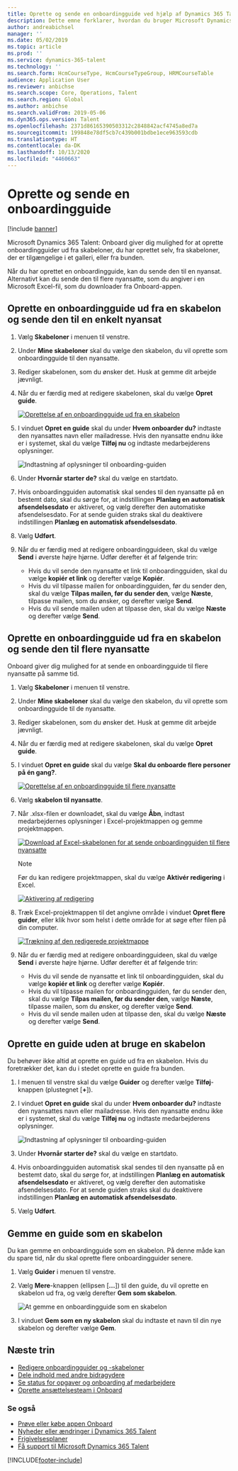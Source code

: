 ```yaml
---
title: Oprette og sende en onboardingguide ved hjælp af Dynamics 365 Talent - Onboard
description: Dette emne forklarer, hvordan du bruger Microsoft Dynamics 365 Talent - Onboard-appen til at oprette en onboardingguide for dine nyansatte. Denne opgave er et vigtigt første skridt i en totalstrategi for styring af menneskelig kapital (HCM).
author: andreabichsel
manager: ''
ms.date: 05/02/2019
ms.topic: article
ms.prod: ''
ms.service: dynamics-365-talent
ms.technology: ''
ms.search.form: HcmCourseType, HcmCourseTypeGroup, HRMCourseTable
audience: Application User
ms.reviewer: anbichse
ms.search.scope: Core, Operations, Talent
ms.search.region: Global
ms.author: anbichse
ms.search.validFrom: 2019-05-06
ms.dyn365.ops.version: Talent
ms.openlocfilehash: 2371d86165390503312c2848842acf4745a8ed7a
ms.sourcegitcommit: 199848e78df5cb7c439b001bdbe1ece963593cdb
ms.translationtype: HT
ms.contentlocale: da-DK
ms.lasthandoff: 10/13/2020
ms.locfileid: "4460663"
---
```

# <a name="create-and-send-an-onboarding-guide"></a>Oprette og sende en onboardingguide

[!include [banner](includes/banner.md)]

Microsoft Dynamics 365 Talent: Onboard giver dig mulighed for at oprette onboardingguider ud fra skabeloner, du har oprettet selv, fra skabeloner, der er tilgængelige i et galleri, eller fra bunden.

Når du har oprettet en onboardingguide, kan du sende den til en nyansat. Alternativt kan du sende den til flere nyansatte, som du angiver i en Microsoft Excel-fil, som du downloader fra Onboard-appen.

## <a name="create-an-onboarding-guide-from-a-template-and-send-it-to-a-single-new-hire"></a>Oprette en onboardingguide ud fra en skabelon og sende den til en enkelt nyansat

1. Vælg **Skabeloner** i menuen til venstre.
2. Under **Mine skabeloner** skal du vælge den skabelon, du vil oprette som onboardingguide til den nyansatte.
3. Rediger skabelonen, som du ønsker det. Husk at gemme dit arbejde jævnligt.
4. Når du er færdig med at redigere skabelonen, skal du vælge **Opret guide**.

    [![Oprettelse af en onboardingguide ud fra en skabelon](./media/onboard-create-guide.png)](./media/onboard-create-guide.png)

5. I vinduet **Opret en guide** skal du under **Hvem onboarder du?** indtaste den nyansattes navn eller mailadresse. Hvis den nyansatte endnu ikke er i systemet, skal du vælge **Tilføj nu** og indtaste medarbejderens oplysninger.

    ![[Indtastning af oplysninger til onboarding-guiden](./media/onboard-create-a-guide-window.png)](./media/onboard-create-a-guide-window.png)

6. Under **Hvornår starter de?** skal du vælge en startdato.
7. Hvis onboardingguiden automatisk skal sendes til den nyansatte på en bestemt dato, skal du sørge for, at indstillingen **Planlæg en automatisk afsendelsesdato** er aktiveret, og vælg derefter den automatiske afsendelsesdato. For at sende guiden straks skal du deaktivere indstillingen **Planlæg en automatisk afsendelsesdato**.
8. Vælg **Udført**.
9. Når du er færdig med at redigere onboardingguideen, skal du vælge **Send** i øverste højre hjørne. Udfør derefter ét af følgende trin:

    - Hvis du vil sende den nyansatte et link til onboardingguiden, skal du vælge **kopiér et link** og derefter vælge **Kopiér**.
    - Hvis du vil tilpasse mailen for onboardingguiden, før du sender den, skal du vælge **Tilpas mailen, før du sender den**, vælge **Næste**, tilpasse mailen, som du ønsker, og derefter vælge **Send**.
    - Hvis du vil sende mailen uden at tilpasse den, skal du vælge **Næste** og derefter vælge **Send**.

## <a name="create-an-onboarding-guide-from-a-template-and-send-it-to-multiple-new-hires"></a>Oprette en onboardingguide ud fra en skabelon og sende den til flere nyansatte

Onboard giver dig mulighed for at sende en onboardingguide til flere nyansatte på samme tid.

1. Vælg **Skabeloner** i menuen til venstre.
2. Under **Mine skabeloner** skal du vælge den skabelon, du vil oprette som onboardingguide til de nyansatte.
3. Rediger skabelonen, som du ønsker det. Husk at gemme dit arbejde jævnligt.
4. Når du er færdig med at redigere skabelonen, skal du vælge **Opret guide**.
5. I vinduet **Opret en guide** skal du vælge **Skal du onboarde flere personer på én gang?**.

    [![Oprettelse af en onboardingguide til flere nyansatte](./media/onboard-send-guide-multiple-people.png)](./media/onboard-send-guide-multiple-people.png)

6. Vælg **skabelon til nyansatte**.
7. Når .xlsx-filen er downloadet, skal du vælge **Åbn**, indtast medarbejdernes oplysninger i Excel-projektmappen og gemme projektmappen.

    [![Download af Excel-skabelonen for at sende onboardingguiden til flere nyansatte](./media/onboard-send-guide-download-spreadsheet.png)](./media/onboard-send-guide-download-spreadsheet.png)

    > [!NOTE]
    > Før du kan redigere projektmappen, skal du vælge **Aktivér redigering** i Excel.
    > 
    > [![Aktivering af redigering](./media/onboard-send-guide-enable-editing.png)](./media/onboard-send-guide-enable-editing.png)

8. Træk Excel-projektmappen til det angivne område i vinduet **Opret flere guider**, eller klik hvor som helst i dette område for at søge efter filen på din computer.

    [![Trækning af den redigerede projektmappe](./media/onboard-send-guide-drag-spreadsheet.png)](./media/onboard-send-guide-drag-spreadsheet.png)

9. Når du er færdig med at redigere onboardingguideen, skal du vælge **Send** i øverste højre hjørne. Udfør derefter ét af følgende trin:

    - Hvis du vil sende de nyansatte et link til onboardingguiden, skal du vælge **kopiér et link** og derefter vælge **Kopiér**.
    - Hvis du vil tilpasse mailen for onboardingguiden, før du sender den, skal du vælge **Tilpas mailen, før du sender den**, vælge **Næste**, tilpasse mailen, som du ønsker, og derefter vælge **Send**.
    - Hvis du vil sende mailen uden at tilpasse den, skal du vælge **Næste** og derefter vælge **Send**.

## <a name="create-a-guide-without-using-a-template"></a>Oprette en guide uden at bruge en skabelon

Du behøver ikke altid at oprette en guide ud fra en skabelon. Hvis du foretrækker det, kan du i stedet oprette en guide fra bunden.

1. I menuen til venstre skal du vælge **Guider** og derefter vælge **Tilføj**-knappen (plustegnet \[**+**\]).
2. I vinduet **Opret en guide** skal du under **Hvem onboarder du?** indtaste den nyansattes navn eller mailadresse. Hvis den nyansatte endnu ikke er i systemet, skal du vælge **Tilføj nu** og indtaste medarbejderens oplysninger.

    ![[Indtastning af oplysninger til onboarding-guiden](./media/onboard-create-a-guide-window.png)](./media/onboard-create-a-guide-window.png)

3. Under **Hvornår starter de?** skal du vælge en startdato.
4. Hvis onboardingguiden automatisk skal sendes til den nyansatte på en bestemt dato, skal du sørge for, at indstillingen **Planlæg en automatisk afsendelsesdato** er aktiveret, og vælg derefter den automatiske afsendelsesdato. For at sende guiden straks skal du deaktivere indstillingen **Planlæg en automatisk afsendelsesdato**.
5. Vælg **Udført**.

## <a name="save-a-guide-as-a-template"></a>Gemme en guide som en skabelon

Du kan gemme en onboardingguide som en skabelon. På denne måde kan du spare tid, når du skal oprette flere onboardingguider senere.

1. Vælg **Guider** i menuen til venstre.
2. Vælg **Mere**-knappen (ellipsen \[**...**\]) til den guide, du vil oprette en skabelon ud fra, og vælg derefter **Gem som skabelon**.

    ![[At gemme en onboardingguide som en skabelon](./media/onboard-save-guide-as-template.png)](./media/onboard-save-guide-as-template.png)

3. I vinduet **Gem som en ny skabelon** skal du indtaste et navn til din nye skabelon og derefter vælge **Gem**.

## <a name="next-steps"></a>Næste trin

- [Redigere onboardingguider og -skabeloner](./onboard-edit-guides-templates.md)
- [Dele indhold med andre bidragydere](./onboard-share-template.md)
- [Se status for opgaver og onboarding af medarbejdere](./onboard-view-status.md)
- [Oprette ansættelsesteam i Onboard](./onboard-create-team.md)

### <a name="see-also"></a>Se også

- [Prøve eller købe appen Onboard](https://dynamics.microsoft.com/talent/onboard/)
- [Nyheder eller ændringer i Dynamics 365 Talent](./whats-new.md)
- [Frigivelsesplaner](https://docs.microsoft.com/business-applications-release-notes/index)
- [Få support til Microsoft Dynamics 365 Talent](./talent-support.md)


[!INCLUDE[footer-include](../includes/footer-banner.md)]